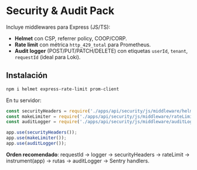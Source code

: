 # Security & Audit Pack

Incluye middlewares para Express (JS/TS):
- **Helmet** con CSP, referrer policy, COOP/CORP.
- **Rate limit** con métrica `http_429_total` para Prometheus.
- **Audit logger** (POST/PUT/PATCH/DELETE) con etiquetas `userId`, `tenant`, `requestId` (ideal para Loki).

## Instalación
```bash
npm i helmet express-rate-limit prom-client
```
En tu servidor:
```js
const securityHeaders = require('./apps/api/security/js/middleware/helmet');
const makeLimiter = require('./apps/api/security/js/middleware/rateLimit');
const auditLogger = require('./apps/api/security/js/middleware/auditLogger');

app.use(securityHeaders());
app.use(makeLimiter());
app.use(auditLogger());
```
**Orden recomendado**: requestId → logger → securityHeaders → rateLimit → instrument(app) → rutas → auditLogger → Sentry handlers.
